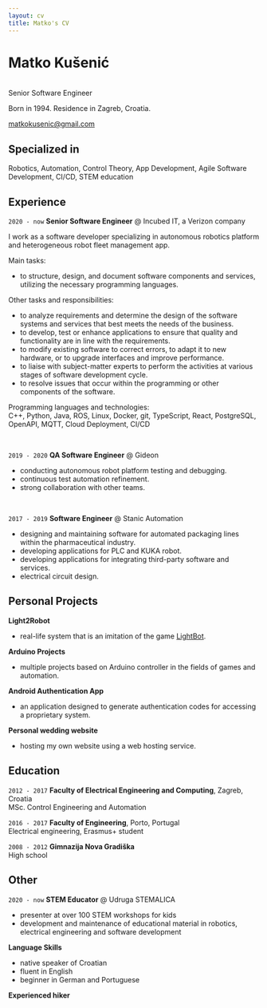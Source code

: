 ```yaml
---
layout: cv
title: Matko's CV
---
```

# Matko Kušenić
<br>
Senior Software Engineer

Born in 1994. Residence in Zagreb, Croatia.
<div id="webaddress">
<a href="mailto:matkokusenic@gmail.com">matkokusenic@gmail.com</a>  
</div>

## Specialized in

Robotics, Automation, Control Theory, App Development, Agile Software Development, CI/CD, STEM education

## Experience

`2020 - now`
**Senior Software Engineer** @ Incubed IT, a Verizon company <br>

I work as a software developer specializing in autonomous robotics platform and heterogeneous robot fleet management app.

Main tasks:
 - to structure, design, and document software components and services, utilizing the necessary programming languages.

Other tasks and responsibilities: 
 - to analyze requirements and determine the design of the software systems and services that best meets the needs of the business.
 - to develop, test or enhance applications to ensure that quality and functionality are in line with the requirements.
 - to modify existing software to correct errors, to adapt it to new hardware, or to upgrade interfaces and improve performance.
 - to liaise with subject-matter experts to perform the activities at various stages of software development cycle.
 - to resolve issues that occur within the programming or other components of the software.

Programming languages and technologies: <br>C++, Python, Java, ROS, Linux, Docker, git, TypeScript, React, PostgreSQL, OpenAPI, MQTT, Cloud Deployment, CI/CD

<br>

`2019 - 2020`
**QA Software Engineer** @ Gideon
 - conducting autonomous robot platform testing and debugging.
 - continuous test automation refinement.
 - strong collaboration with other teams.


<br>

`2017 - 2019`
**Software Engineer** @ Stanic Automation
 - designing and maintaining software for automated packaging lines within the pharmaceutical industry.
 - developing applications for PLC and KUKA robot.
 - developing applications for integrating third-party software and services.
 - electrical circuit design.


## Personal Projects

**Light2Robot**
 - real-life system that is an imitation of the game [LightBot](https://lightbot.com/).

**Arduino Projects**
 - multiple projects based on Arduino controller in the fields of games and automation.

**Android Authentication App**
 - an application designed to generate authentication codes for accessing a proprietary system.

**Personal wedding website**
 - hosting my own website using a web hosting service.

## Education

`2012 - 2017`
**Faculty of Electrical Engineering and Computing**, Zagreb, Croatia <br>MSc. Control Engineering and Automation

`2016 - 2017`
**Faculty of Engineering**, Porto, Portugal <br>Electrical engineering, Erasmus+ student

`2008 - 2012`
**Gimnazija Nova Gradiška** <br>
High school

## Other

`2020 - now`
**STEM Educator** @ Udruga STEMALICA
 - presenter at over 100 STEM workshops for kids
 - development and maintenance of educational material in robotics, electrical engineering and software development

**Language Skills**
 - native speaker of Croatian
 - fluent in English
 - beginner in German and Portuguese

**Experienced hiker**

<br>
<br>

<!-- ### Footer

Last updated: May 2024 -->


